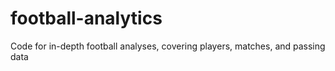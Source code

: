 # football-analytics
Code for in-depth football analyses, covering players, matches, and passing data

